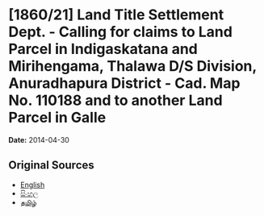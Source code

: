 # [1860/21] Land Title Settlement Dept. - Calling for claims to Land Parcel in Indigaskatana and Mirihengama, Thalawa D/S Division, Anuradhapura District - Cad. Map No. 110188 and to another Land Parcel in Galle

**Date:** 2014-04-30

## Original Sources

- [English](https://documents.gov.lk/view/extra-gazettes/2014/4/1860-21_E.pdf)
- [සිංහල](https://documents.gov.lk/view/extra-gazettes/2014/4/1860-21_S.pdf)
- [தமிழ்](https://documents.gov.lk/view/extra-gazettes/2014/4/1860-21_T.pdf)
